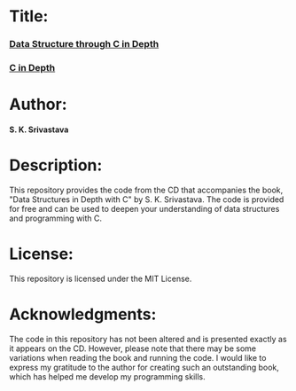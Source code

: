 # Title:

### [Data Structure through C in Depth](https://amzn.eu/d/gGOmcaZ) 

### [C in Depth](https://amzn.eu/d/0Eqphj3)

# Author:

#### S. K. Srivastava

# Description: 

This repository provides the code from the CD that accompanies the book, "Data Structures in Depth with C" by S. K. Srivastava. The code is provided for free and can be used to deepen your understanding of data structures and programming with C.

# License: 

This repository is licensed under the MIT License.

# Acknowledgments: 

The code in this repository has not been altered and is presented exactly as it appears on the CD. However, please note that there may be some variations when reading the book and running the code. I would like to express my gratitude to the author for creating such an outstanding book, which has helped me develop my programming skills.
